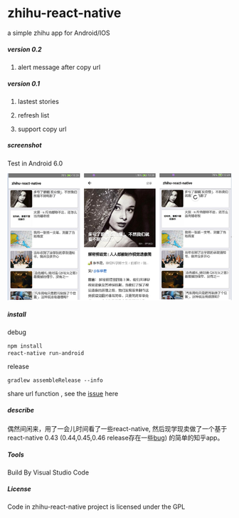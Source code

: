 # zhihu-react-native
a simple zhihu app for Android/IOS



##### version 0.2

1. alert message after copy url

##### version 0.1

1. lastest stories

2. refresh list

3. support copy url


##### screenshot

Test in  Android 6.0

![screenshot@0.1](/screenshot_v0.1.png)


##### install

debug
```shell
npm install
react-native run-android
```


release
```shell
gradlew assembleRelease --info
```


share url function , see the [issue](https://github.com/react-community/react-navigation/issues/145#issuecomment-313783488) here


##### describe

偶然间闲来，用了一会儿时间看了一些react-native, 然后现学现卖做了一个基于react-native 0.43 (0.44,0.45,0.46 release存在一些[bug](https://travis-ci.org/facebook/react-native)) 的简单的知乎app。

##### Tools

Build By Visual Studio Code

##### License

Code in zhihu-react-native project is licensed under the GPL